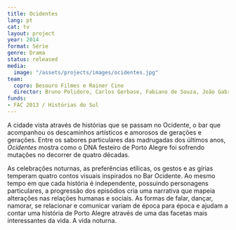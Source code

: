 ```yaml
---
title: Ocidentes
lang: pt
cat: tv
layout: project
year: 2014
format: Série
genre: Drama
status: released
media:
  image: "/assets/projects/images/ocidentes.jpg"
team:
  copro: Besouro Filmes e Rainer Cine
  director: Bruno Polidoro, Carlos Gerbase, Fabiano de Souza, João Gabriel de Queiroz
funds:
- FAC 2013 / Histórias do Sul
---
```


A cidade vista através de histórias que se passam no Ocidente, o bar que acompanhou os descaminhos artísticos e amorosos de gerações e gerações. Entre os sabores particulares das madrugadas dos últimos anos, _Ocidentes_ mostra como o DNA festeiro de Porto Alegre foi sofrendo mutações no decorrer de quatro décadas.

As celebrações noturnas, as preferências etílicas, os gestos e as gírias temperam quatro contos visuais inspirados no Bar Ocidente. Ao mesmo tempo em que cada história é independente, possuindo personagens particulares, a progressão dos episódios cria uma narrativa que mapeia alterações nas relações humanas e sociais. As formas de falar, dançar, namorar, se relacionar e comunicar variam de época para época e ajudam a contar uma história de Porto Alegre através de uma das facetas mais interessantes da vida. A vida noturna.
